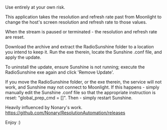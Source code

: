 Use entirely at your own risk.

This application takes the resolution and refresh rate past from Moonlight to change the host's screen resolution and refresh rate to those values.

When the stream is paused or terminated - the resolution and refresh rate are reset.

Download the archive and extract the RadioSunshine folder to a location you intend to keep it. Run the exe therein, locate the Sunshine .conf file, and apply the update. 

To uninstall the update, ensure Sunshine is not running; execute the RadioSunshine exe again and click 'Remove Update'.

If you move the RadioSunshine folder, or the exe therein, the service will not work, and Sunshine may not connect to Moonlight. If this happens - simply manually edit the Sunshine .conf file so that the appropriate instruction is reset: "global_prep_cmd = []". Then - simply restart Sunshine.

Heavily influenced by Nonary's work. https://github.com/Nonary/ResolutionAutomation/releases

Enjoy :)
